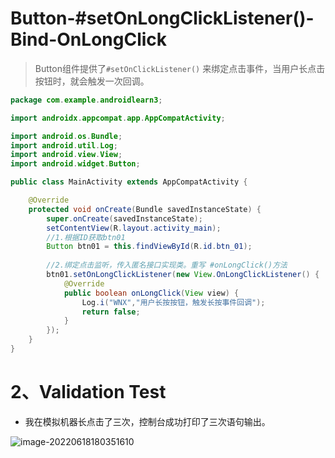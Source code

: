 # Button-#setOnLongClickListener()-Bind-OnLongClick

> Button组件提供了`#setOnClickListener()` 来绑定点击事件，当用户长点击按钮时，就会触发一次回调。

```java
package com.example.androidlearn3;

import androidx.appcompat.app.AppCompatActivity;

import android.os.Bundle;
import android.util.Log;
import android.view.View;
import android.widget.Button;

public class MainActivity extends AppCompatActivity {

    @Override
    protected void onCreate(Bundle savedInstanceState) {
        super.onCreate(savedInstanceState);
        setContentView(R.layout.activity_main);
        //1.根据ID获取btn01
        Button btn01 = this.findViewById(R.id.btn_01);
        
        //2.绑定点击监听，传入匿名接口实现类。重写 #onLongClick()方法
        btn01.setOnLongClickListener(new View.OnLongClickListener() {
            @Override
            public boolean onLongClick(View view) {
                Log.i("WNX","用户长按按钮，触发长按事件回调");
                return false;
            }
        });
    }
}
```

# 2、Validation Test

- 我在模拟机器长点击了三次，控制台成功打印了三次语句输出。

![image-20220618180351610](C:/Users/Administrator.DESKTOP-E0KTJ20/AppData/Roaming/Typora/typora-user-images/image-20220618180351610.png)